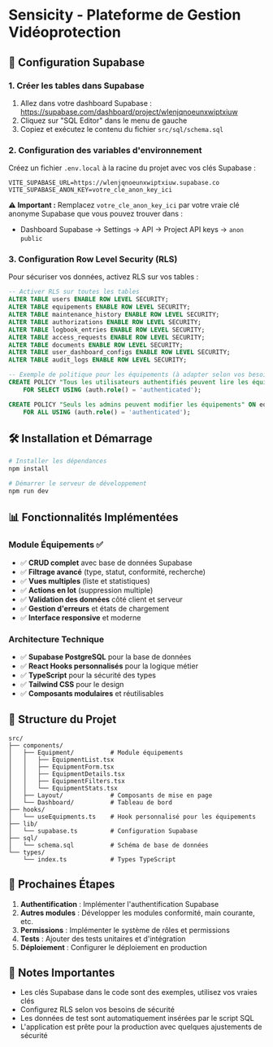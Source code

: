 # Sensicity - Plateforme de Gestion Vidéoprotection

## 🚀 Configuration Supabase

### 1. Créer les tables dans Supabase

1. Allez dans votre dashboard Supabase : https://supabase.com/dashboard/project/wlenjqnoeunxwiptxiuw
2. Cliquez sur "SQL Editor" dans le menu de gauche
3. Copiez et exécutez le contenu du fichier `src/sql/schema.sql`

### 2. Configuration des variables d'environnement

Créez un fichier `.env.local` à la racine du projet avec vos clés Supabase :

```env
VITE_SUPABASE_URL=https://wlenjqnoeunxwiptxiuw.supabase.co
VITE_SUPABASE_ANON_KEY=votre_cle_anon_key_ici
```

**⚠️ Important :** Remplacez `votre_cle_anon_key_ici` par votre vraie clé anonyme Supabase que vous pouvez trouver dans :
- Dashboard Supabase → Settings → API → Project API keys → `anon` `public`

### 3. Configuration Row Level Security (RLS)

Pour sécuriser vos données, activez RLS sur vos tables :

```sql
-- Activer RLS sur toutes les tables
ALTER TABLE users ENABLE ROW LEVEL SECURITY;
ALTER TABLE equipements ENABLE ROW LEVEL SECURITY;
ALTER TABLE maintenance_history ENABLE ROW LEVEL SECURITY;
ALTER TABLE authorizations ENABLE ROW LEVEL SECURITY;
ALTER TABLE logbook_entries ENABLE ROW LEVEL SECURITY;
ALTER TABLE access_requests ENABLE ROW LEVEL SECURITY;
ALTER TABLE documents ENABLE ROW LEVEL SECURITY;
ALTER TABLE user_dashboard_configs ENABLE ROW LEVEL SECURITY;
ALTER TABLE audit_logs ENABLE ROW LEVEL SECURITY;

-- Exemple de politique pour les équipements (à adapter selon vos besoins)
CREATE POLICY "Tous les utilisateurs authentifiés peuvent lire les équipements" ON equipements
    FOR SELECT USING (auth.role() = 'authenticated');

CREATE POLICY "Seuls les admins peuvent modifier les équipements" ON equipements
    FOR ALL USING (auth.role() = 'authenticated');
```

## 🛠️ Installation et Démarrage

```bash
# Installer les dépendances
npm install

# Démarrer le serveur de développement
npm run dev
```

## 📊 Fonctionnalités Implémentées

### Module Équipements ✅
- ✅ **CRUD complet** avec base de données Supabase
- ✅ **Filtrage avancé** (type, statut, conformité, recherche)
- ✅ **Vues multiples** (liste et statistiques)
- ✅ **Actions en lot** (suppression multiple)
- ✅ **Validation des données** côté client et serveur
- ✅ **Gestion d'erreurs** et états de chargement
- ✅ **Interface responsive** et moderne

### Architecture Technique
- ✅ **Supabase PostgreSQL** pour la base de données
- ✅ **React Hooks personnalisés** pour la logique métier
- ✅ **TypeScript** pour la sécurité des types
- ✅ **Tailwind CSS** pour le design
- ✅ **Composants modulaires** et réutilisables

## 🔧 Structure du Projet

```
src/
├── components/
│   ├── Equipment/          # Module équipements
│   │   ├── EquipmentList.tsx
│   │   ├── EquipmentForm.tsx
│   │   ├── EquipmentDetails.tsx
│   │   ├── EquipmentFilters.tsx
│   │   └── EquipmentStats.tsx
│   ├── Layout/             # Composants de mise en page
│   └── Dashboard/          # Tableau de bord
├── hooks/
│   └── useEquipments.ts    # Hook personnalisé pour les équipements
├── lib/
│   └── supabase.ts         # Configuration Supabase
├── sql/
│   └── schema.sql          # Schéma de base de données
└── types/
    └── index.ts            # Types TypeScript
```

## 🎯 Prochaines Étapes

1. **Authentification** : Implémenter l'authentification Supabase
2. **Autres modules** : Développer les modules conformité, main courante, etc.
3. **Permissions** : Implémenter le système de rôles et permissions
4. **Tests** : Ajouter des tests unitaires et d'intégration
5. **Déploiement** : Configurer le déploiement en production

## 📝 Notes Importantes

- Les clés Supabase dans le code sont des exemples, utilisez vos vraies clés
- Configurez RLS selon vos besoins de sécurité
- Les données de test sont automatiquement insérées par le script SQL
- L'application est prête pour la production avec quelques ajustements de sécurité